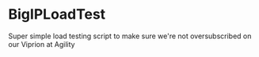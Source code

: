 BigIPLoadTest
=============

Super simple load testing script to make sure we're not oversubscribed on our Viprion at Agility
